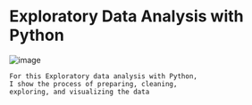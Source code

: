 # Exploratory Data Analysis with Python
![image](https://github.com/Matteo2979/Volcano-Analysis/assets/105907530/05adabe1-dc79-4dd9-8e0d-d6e859384d67)

    For this Exploratory data analysis with Python,
    I show the process of preparing, cleaning, 
    exploring, and visualizing the data